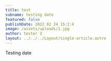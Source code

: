 ```yaml
---
title: test
subname: testing date
featured: false
publishDate: 2022 02 24 15:2:4
image: /assets/uploads/1.jpg
author: tester 3
layout: ../../../Layout/single-article.astro
---
```

Testing date